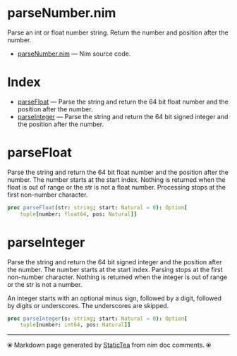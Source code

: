 # parseNumber.nim

Parse an int or float number string.  Return the number and
position after the number.


* [parseNumber.nim](../src/parseNumber.nim) &mdash; Nim source code.
# Index

* [parseFloat](#parsefloat) &mdash; Parse the string and return the 64 bit float number and the position after the number.
* [parseInteger](#parseinteger) &mdash; Parse the string and return the 64 bit signed integer and the position after the number.

# parseFloat

Parse the string and return the 64 bit float number and the
position after the number. The number starts at the start
index. Nothing is returned when the float is out of range or the
str is not a float number.  Processing stops at the first
non-number character.


~~~nim
proc parseFloat(str: string; start: Natural = 0): Option[
    tuple[number: float64, pos: Natural]]
~~~

# parseInteger

Parse the string and return the 64 bit signed integer and the
position after the number. The number starts at the start
index. Parsing stops at the first non-number character.  Nothing
is returned when the integer is out of range or the str is not a
number.

An integer starts with an optional minus sign, followed by a
digit, followed by digits or underscores. The underscores are
skipped.


~~~nim
proc parseInteger(s: string; start: Natural = 0): Option[
    tuple[number: int64, pos: Natural]]
~~~


---
⦿ Markdown page generated by [StaticTea](https://github.com/flenniken/statictea/) from nim doc comments. ⦿
